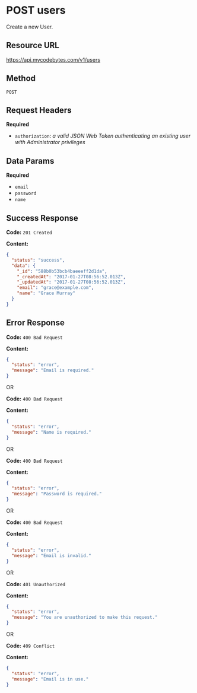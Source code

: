 # POST users

Create a new User.

## Resource URL

<https://api.mycodebytes.com/v1/users>

## Method

`POST`

## Request Headers

**Required**

*   `authorization`: *a valid JSON Web Token authenticating an existing user with Administrator privileges*

## Data Params

**Required**

*   `email`
*   `password`
*   `name`

## Success Response

**Code:** `201 Created`

**Content:**

```json
{
  "status": "success",
  "data": {
    "_id": "588b0b53bcb4baeeeff2d1da",
    "_createdAt": "2017-01-27T08:56:52.013Z",
    "_updatedAt": "2017-01-27T08:56:52.013Z",
    "email": "grace@example.com",
    "name": "Grace Murray"
  }
}
```

## Error Response

**Code:** `400 Bad Request`

**Content:**

```json
{
  "status": "error",
  "message": "Email is required."
}
```

OR

**Code:** `400 Bad Request`

**Content:**

```json
{
  "status": "error",
  "message": "Name is required."
}
```

OR

**Code:** `400 Bad Request`

**Content:**

```json
{
  "status": "error",
  "message": "Password is required."
}
```

OR

**Code:** `400 Bad Request`

**Content:**

```json
{
  "status": "error",
  "message": "Email is invalid."
}
```

OR

**Code:** `401 Unauthorized`

**Content:**

```json
{
  "status": "error",
  "message": "You are unauthorized to make this request."
}
```

OR

**Code:** `409 Conflict`

**Content:**

```json
{
  "status": "error",
  "message": "Email is in use."
}
```
